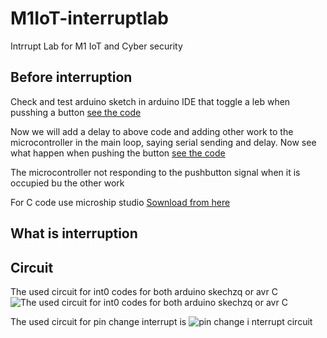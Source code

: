 # M1IoT-interruptlab
Intrrupt Lab for M1 IoT and Cyber security

## Before interruption
Check and test arduino sketch in arduino IDE that toggle a leb when pusshing a button 
[see the code](arduino_code_int0/led-button.ino)

Now we will add a delay to above code and adding other work to the microcontroller in the main loop, saying serial sending and delay. Now see what happen when pushing the button
[see the code](arduino_code/leb-buittonèwithdelay.ino)

The microcontroller not responding to the pushbutton signal when it is occupied bu the other work


For C code use microship  studio [Sownload from here](https://www.microchip.com/en-us/tools-resources/develop/microchip-studio)
## What is interruption

## Circuit
The used circuit for int0 codes for both arduino skechzq or avr C
![The used circuit for int0 codes for both arduino skechzq or avr C  ](https://i0.wp.com/dronebotworkshop.com/wp-content/uploads/2022/05/interrupt-test-hookup.jpg?w=768&ssl=1)

The used circuit for pin change interrupt is
![pin change i nterrupt circuit](https://i0.wp.com/dronebotworkshop.com/wp-content/uploads/2022/05/pin-change-test-hookup.jpg?w=768&ssl=1)
